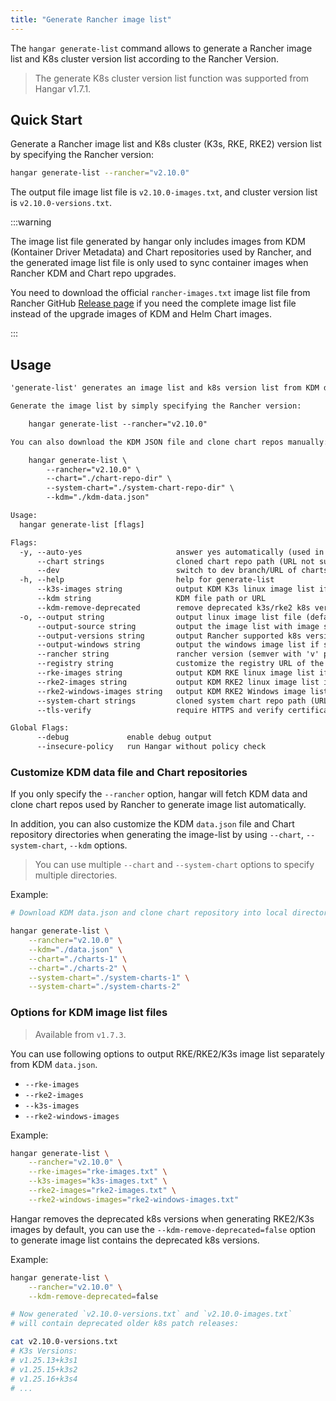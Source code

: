 ```yaml
---
title: "Generate Rancher image list"
---
```


The `hangar generate-list` command allows to generate a Rancher image list and K8s cluster version list according to the Rancher Version.

> The generate K8s cluster version list function was supported from Hangar v1.7.1.

## Quick Start

Generate a Rancher image list and K8s cluster (K3s, RKE, RKE2) version list by specifying the Rancher version:

```sh
hangar generate-list --rancher="v2.10.0"
```

The output file image list file is `v2.10.0-images.txt`, and cluster version list is `v2.10.0-versions.txt`.

:::warning

The image list file generated by hangar only includes images from KDM (Kontainer Driver Metadata) and Chart repositories used by Rancher, and the generated image list file is only used to sync container images when Rancher KDM and Chart repo upgrades.

You need to download the official `rancher-images.txt` image list file from Rancher GitHub [Release page](https://github.com/rancher/rancher/releases) if you need the complete image list file instead of the upgrade images of KDM and Helm Chart images.

:::

## Usage

```txt title="hangar generate-list --help"
'generate-list' generates an image list and k8s version list from KDM data and Chart repos of Rancher.

Generate the image list by simply specifying the Rancher version:

    hangar generate-list --rancher="v2.10.0"

You can also download the KDM JSON file and clone chart repos manually:

    hangar generate-list \
        --rancher="v2.10.0" \
        --chart="./chart-repo-dir" \
        --system-chart="./system-chart-repo-dir" \
        --kdm="./kdm-data.json"

Usage:
  hangar generate-list [flags]

Flags:
  -y, --auto-yes                     answer yes automatically (used in shell script)
      --chart strings                cloned chart repo path (URL not supported)
      --dev                          switch to dev branch/URL of charts & KDM data
  -h, --help                         help for generate-list
      --k3s-images string            output KDM K3s linux image list if specified
      --kdm string                   KDM file path or URL
      --kdm-remove-deprecated        remove deprecated k3s/rke2 k8s versions from KDM (default true)
  -o, --output string                output linux image list file (default "[RANCHER_VERSION]-images.txt")
      --output-source string         output the image list with image source if specified
      --output-versions string       output Rancher supported k8s versions (default "[RANCHER_VERSION]-k8s-versions.txt")
      --output-windows string        output the windows image list if specified
      --rancher string               rancher version (semver with 'v' prefix) (use '-ent' suffix to distinguish with Rancher Prime Manager GC) (required)
      --registry string              customize the registry URL of the generated image list
      --rke-images string            output KDM RKE linux image list if specified
      --rke2-images string           output KDM RKE2 linux image list if specified
      --rke2-windows-images string   output KDM RKE2 Windows image list if specified
      --system-chart strings         cloned system chart repo path (URL not supported)
      --tls-verify                   require HTTPS and verify certificates

Global Flags:
      --debug             enable debug output
      --insecure-policy   run Hangar without policy check
```

### Customize KDM data file and Chart repositories

If you only specify the `--rancher` option, hangar will fetch KDM data and clone chart repos used by Rancher to generate image list automatically.

In addition, you can also customize the KDM `data.json` file and Chart repository directories when generating the image-list by using `--chart`, `--system-chart`, `--kdm` options.

> You can use multiple `--chart` and `--system-chart` options to specify multiple directories.

Example:

```sh
# Download KDM data.json and clone chart repository into local directory before generate list.

hangar generate-list \
    --rancher="v2.10.0" \
    --kdm="./data.json" \
    --chart="./charts-1" \
    --chart="./charts-2" \
    --system-chart="./system-charts-1" \
    --system-chart="./system-charts-2"
```

### Options for KDM image list files

> Available from `v1.7.3`.

You can use following options to output RKE/RKE2/K3s image list separately from KDM `data.json`.
- `--rke-images`
- `--rke2-images`
- `--k3s-images`
- `--rke2-windows-images`

Example:
```bash
hangar generate-list \
    --rancher="v2.10.0" \
    --rke-images="rke-images.txt" \
    --k3s-images="k3s-images.txt" \
    --rke2-images="rke2-images.txt" \
    --rke2-windows-images="rke2-windows-images.txt"
```

Hangar removes the deprecated k8s versions when generating RKE2/K3s images by default,
you can use the `--kdm-remove-deprecated=false` option to generate image list contains the
deprecated k8s versions.

Example:
```bash
hangar generate-list \
    --rancher="v2.10.0" \
    --kdm-remove-deprecated=false

# Now generated `v2.10.0-versions.txt` and `v2.10.0-images.txt`
# will contain deprecated older k8s patch releases:

cat v2.10.0-versions.txt
# K3s Versions:
# v1.25.13+k3s1
# v1.25.15+k3s2
# v1.25.16+k3s4
# ...
```
